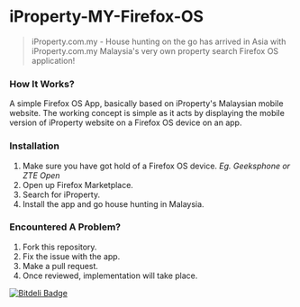 iProperty-MY-Firefox-OS
=======================

>	iProperty.com.my - House hunting on the go has arrived in Asia with iProperty.com.my Malaysia's 
>	very own property search Firefox OS application! 

### How It Works? ###

A simple Firefox OS App, basically based on iProperty's Malaysian mobile website. The working
concept is simple as it acts by displaying the mobile version of iProperty website on a Firefox
OS device on an app.

### Installation ###

1. Make sure you have got hold of a Firefox OS device. *Eg. Geeksphone or ZTE Open*
2. Open up Firefox Marketplace.
3. Search for iProperty.
4. Install the app and go house hunting in Malaysia.

### Encountered A Problem? ###

1. Fork this repository.
2. Fix the issue with the app.
3. Make a pull request.
4. Once reviewed, implementation will take place.



[![Bitdeli Badge](https://d2weczhvl823v0.cloudfront.net/arvind-naidu/iproperty-my/trend.png)](https://bitdeli.com/free "Bitdeli Badge")

